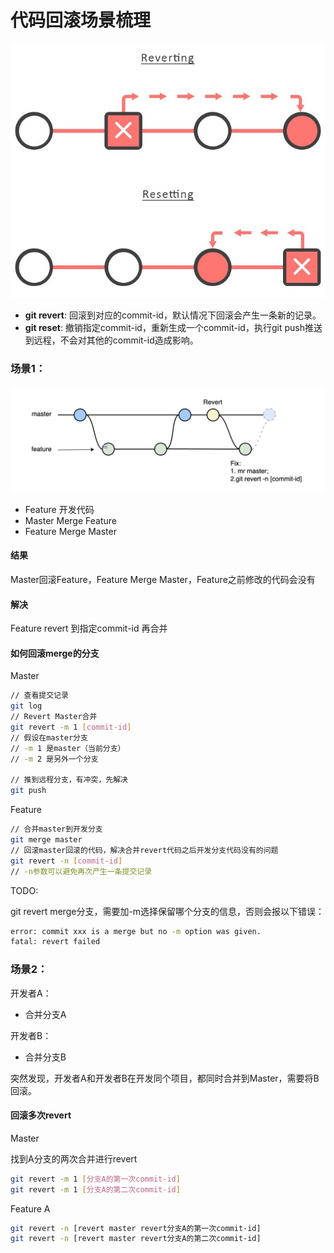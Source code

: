 # 代码回滚场景梳理

![imgage](image/git01.jpg)

- **git revert**: 回滚到对应的commit-id，默认情况下回滚会产生一条新的记录。
- **git reset**: 撤销指定commit-id，重新生成一个commit-id，执行git push推送到远程，不会对其他的commit-id造成影响。



### 场景1：

![imgage](image/git02.jpg)

- Feature 开发代码
- Master Merge Feature
- Feature Merge Master

#### 结果
 Master回滚Feature，Feature Merge Master，Feature之前修改的代码会没有
 
#### 解决

Feature revert 到指定commit-id 再合并

#### 如何回滚merge的分支

Master

```bash
// 查看提交记录
git log 
// Revert Master合并
git revert -m 1 [commit-id]
// 假设在master分支
// -m 1 是master（当前分支）
// -m 2 是另外一个分支

// 推到远程分支，有冲突，先解决
git push
```

Feature

```bash
// 合并master到开发分支
git merge master
// 回滚master回滚的代码，解决合并revert代码之后开发分支代码没有的问题
git revert -n [commit-id]
// -n参数可以避免再次产生一条提交记录
```

TODO:

git revert merge分支，需要加-m选择保留哪个分支的信息，否则会报以下错误：

```bash
error: commit xxx is a merge but no -m option was given.
fatal: revert failed
```

### 场景2：

开发者A：
- 合并分支A

开发者B：
- 合并分支B

突然发现，开发者A和开发者B在开发同个项目，都同时合并到Master，需要将B回滚。

#### 回滚多次revert

Master

找到A分支的两次合并进行revert

```bash
git revert -m 1 [分支A的第一次commit-id]
git revert -m 1 [分支A的第二次commit-id]
```

Feature A 

```bash
git revert -n [revert master revert分支A的第一次commit-id]
git revert -n [revert master revert分支A的第二次commit-id]
```








